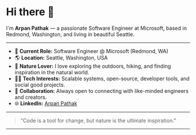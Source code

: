 # Hi there 👋

I'm **Arpan Pathak** — a passionate Software Engineer at Microsoft, based in Redmond, Washington, and living in beautiful Seattle.

---

- 💼 **Current Role:** Software Engineer @ Microsoft (Redmond, WA)
- 🌎 **Location:** Seattle, Washington, USA
- 🌲 **Nature Lover:** I love exploring the outdoors, hiking, and finding inspiration in the natural world.
- 👨‍💻 **Tech Interests:** Scalable systems, open-source, developer tools, and social good projects.
- 🤝 **Collaboration:** Always open to connecting with like-minded engineers and creators.
- 🌐 **LinkedIn:** [Arpan Pathak](https://www.linkedin.com/in/arpanpathak)

---

> "Code is a tool for change, but nature is the ultimate inspiration."

---

<!--
**arpanpathak/arpanpathak** is a ✨ _special_ ✨ repository because its `README.md` (this file) appears on your GitHub profile.
-->
